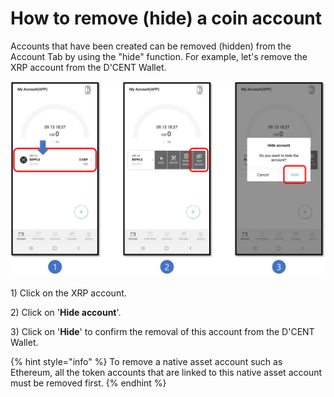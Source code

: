 # How to remove (hide) a coin account

Accounts that have been created can be removed (hidden) from the Account Tab by using the "hide" function. For example, let's remove the XRP account from the D'CENT Wallet.

![](<../../.gitbook/assets/hide account.png>)

1\) Click on the XRP account.

2\) Click on '**Hide account**'.

3\) Click on '**Hide**' to confirm the removal of this account from the D'CENT Wallet.

{% hint style="info" %}
To remove a native asset account such as Ethereum, all the token accounts that are linked to this native asset account must be removed first.
{% endhint %}
